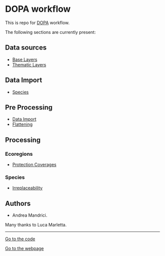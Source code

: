 # DOPA workflow

This is repo for [DOPA](https://dopa.jrc.ec.europa.eu/en) workflow.

The following sections are currently present:

## Data sources

+  [Base Layers](./sources/Base_Layers.md)
+  [Thematic Layers](./sources/Thematic_Layers.md)

## Data Import

+  [Species](.import/species/)   

## Pre Processing

+  [Data Import](.import/) 
+  [Flattening](./flattening/)

## Processing

### Ecoregions
+  [Protection Coverages](./processing/ecoregions.md)

### Species
+  [Irreplaceability](./processing/irreplaceability.md)

## Authors

*  Andrea Mandrici.

Many thanks to Luca Marletta. 

____

[Go to the code](https://github.com/andreamandrici/dopa_workflow)

[Go to the webpage](https://andreamandrici.github.io/dopa_workflow/)

